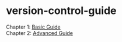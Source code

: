 # version-control-guide


Chapter 1: [Basic Guide](chapter1-basic-guide.md)  
Chapter 2: [Advanced Guide](chapter2-advanced-guide.md)
